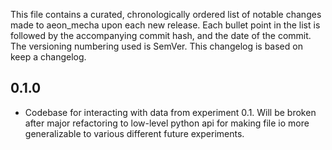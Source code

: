 This file contains a curated, chronologically ordered list of notable changes made to aeon_mecha upon each new release. Each bullet point in the list is followed by the accompanying commit hash, and the date of the commit. The versioning numbering used is SemVer. This changelog is based on keep a changelog.

## 0.1.0

- Codebase for interacting with data from experiment 0.1. Will be broken after major refactoring to low-level python api for making file io more generalizable to various different future experiments.